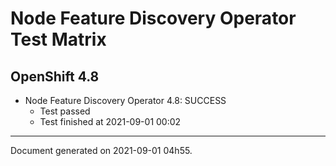 
Node Feature Discovery Operator Test Matrix
===========================================

OpenShift 4.8
-------------


* Node Feature Discovery Operator 4.8: SUCCESS
  - Test passed
  - Test finished at 2021-09-01 00:02


---
Document generated on 2021-09-01 04h55.
